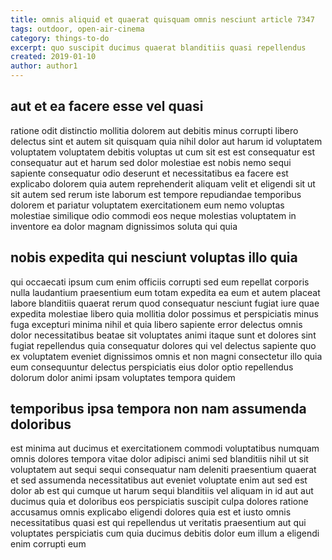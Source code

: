```yaml
---
title: omnis aliquid et quaerat quisquam omnis nesciunt article 7347
tags: outdoor, open-air-cinema
category: things-to-do
excerpt: quo suscipit ducimus quaerat blanditiis quasi repellendus
created: 2019-01-10
author: author1
---
```


## aut et ea facere esse vel quasi

ratione odit distinctio mollitia dolorem aut debitis minus corrupti libero delectus sint et autem sit quisquam quia nihil dolor aut harum id voluptatem voluptatem voluptatem debitis voluptas ut cum sit est est consequatur est consequatur aut et harum sed dolor molestiae est nobis nemo sequi sapiente consequatur odio deserunt et necessitatibus ea facere est explicabo dolorem quia autem reprehenderit aliquam velit et eligendi sit ut sit autem sed rerum iste laborum est tempore repudiandae temporibus dolorem et pariatur voluptatem exercitationem eum nemo voluptas molestiae similique odio commodi eos neque molestias voluptatem in inventore ea dolor magnam dignissimos soluta qui quia

## nobis expedita qui nesciunt voluptas illo quia

qui occaecati ipsum cum enim officiis corrupti sed eum repellat corporis nulla laudantium praesentium eum totam expedita ea eum et autem placeat labore blanditiis quaerat rerum quod consequatur nesciunt fugiat iure quae expedita molestiae libero quia mollitia dolor possimus et perspiciatis minus fuga excepturi minima nihil et quia libero sapiente error delectus omnis dolor necessitatibus beatae sit voluptates animi itaque sunt et dolores sint fugiat repellendus quia consequatur dolores qui vel delectus sapiente quo ex voluptatem eveniet dignissimos omnis et non magni consectetur illo quia eum consequuntur delectus perspiciatis eius dolor optio repellendus dolorum dolor animi ipsam voluptates tempora quidem

## temporibus ipsa tempora non nam assumenda doloribus

est minima aut ducimus et exercitationem commodi voluptatibus numquam omnis dolores tempora vitae dolor adipisci animi sed blanditiis nihil ut sit voluptatem aut sequi sequi consequatur nam deleniti praesentium quaerat et sed assumenda necessitatibus aut eveniet voluptate enim aut sed est dolor ab est qui cumque ut harum sequi blanditiis vel aliquam in id aut aut ducimus quia et doloribus eos perspiciatis suscipit culpa dolores ratione accusamus omnis explicabo eligendi dolores quia est et iusto omnis necessitatibus quasi est qui repellendus ut veritatis praesentium aut qui voluptates perspiciatis cum quia ducimus debitis dolor eum illum a eligendi enim corrupti eum
